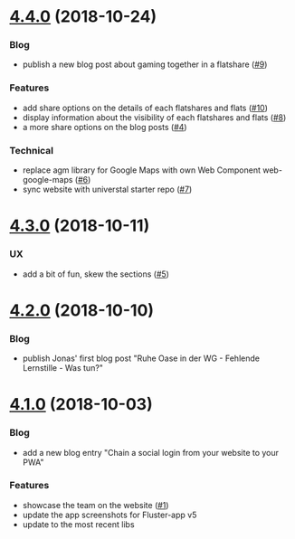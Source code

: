 <a name="4.4.0"></a>
# [4.4.0](https://github.com/fluster/fluster-website/compare/v4.3.0...v4.4.0) (2018-10-24)

### Blog

* publish a new blog post about gaming together in a flatshare ([#9](https://github.com/fluster/fluster-website/issues/9))

### Features

* add share options on the details of each flatshares and flats ([#10](https://github.com/fluster/fluster-website/issues/10))
* display information about the visibility of each flatshares and flats ([#8](https://github.com/fluster/fluster-website/issues/8))
* a more share options on the blog posts ([#4](https://github.com/fluster/fluster-website/issues/4))

### Technical

* replace agm library for Google Maps with own Web Component web-google-maps ([#6](https://github.com/fluster/fluster-website/issues/6))
* sync website with universtal starter repo ([#7](https://github.com/fluster/fluster-website/issues/7))

<a name="4.3.0"></a>
# [4.3.0](https://github.com/fluster/fluster-website/compare/v4.2.0...v4.3.0) (2018-10-11)

### UX

* add a bit of fun, skew the sections ([#5](https://github.com/fluster/fluster-website/issues/5))

<a name="4.2.0"></a>
# [4.2.0](https://github.com/fluster/fluster-website/compare/v4.1.0...v4.2.0) (2018-10-10)

### Blog

* publish Jonas' first blog post "Ruhe Oase in der WG - Fehlende Lernstille - Was tun?"

<a name="4.1.0"></a>
# [4.1.0](https://github.com/fluster/fluster-website/compare/v4.0.0...v4.1.0) (2018-10-03)

### Blog

* add a new blog entry "Chain a social login from your website to your PWA"

### Features

* showcase the team on the website ([#1](https://github.com/fluster/fluster-website/issues/1))
* update the app screenshots for Fluster-app v5
* update to the most recent libs
